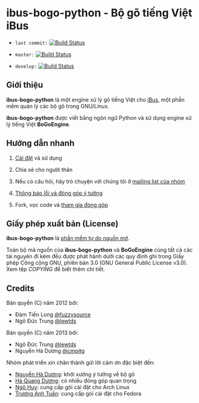 # ibus-bogo-python - Bộ gõ tiếng Việt iBus

* `last commit:`
[![Build Status](https://travis-ci.org/BoGoEngine/ibus-bogo-python.png)](https://travis-ci.org/BoGoEngine/ibus-bogo-python)

* `master:`
[![Build Status](https://travis-ci.org/BoGoEngine/ibus-bogo-python.png?branch=master)](https://travis-ci.org/BoGoEngine/ibus-bogo-python)

* `develop:`
[![Build Status](https://travis-ci.org/BoGoEngine/ibus-bogo-python.png?branch=develop)](https://travis-ci.org/BoGoEngine/ibus-bogo-python)

## Giới thiệu

**ibus-bogo-python** là một engine xử lý gõ tiếng Việt cho
[iBus](http://code.google.com/p/ibus/), một phần mềm quản lý các bộ gõ
trong GNU/Linux.

**ibus-bogo-python** được viết bằng ngôn ngữ Python và sử dụng engine
xử lý tiếng Việt **BoGoEngine**.

## Hướng dẫn nhanh

1. [Cài đặt](doc/INSTALL.md) và sử dụng

2. Chia sẻ cho người thân

3. Nếu có câu hỏi, hãy trò chuyện với chúng tôi ở
   [mailing list của nhóm](https://groups.google.com/forum/?fromgroups#!forum/bogoengine-dev)

4. [Thông báo lỗi và đóng góp ý tưởng](https://github.com/BoGoEngine/ibus-bogo-python/issues?state=open)

5. Fork, vọc code và [tham gia đóng góp](doc/CONTRIBUTE.md)

## Giấy phép xuất bản (License)

**ibus-bogo-python** là
[phần mềm tự do nguồn mở](http://en.wikipedia.org/wiki/Free_and_open_source_software).

Toàn bộ mã nguồn của **ibus-bogo-python** và **BoGoEngine** cùng tất
cả các tài nguyên đi kèm đều được phát hành dưới các quy định ghi
trong Giấy phép Công cộng GNU, phiên bản 3.0 (GNU General Public
License v3.0).  Xem tệp *COPYING* để biết thêm chi tiết.

## Credits

Bản quyền (C) năm 2012 bởi:

* Đàm Tiến Long [@fuzzysource](https://github.com/fuzzysource/)
* Ngô Đức Trung [@lewtds](https://github.com/lewtds/)

Bản quyền (C) năm 2013 bởi:

* Ngô Đức Trung [@lewtds](https://github.com/lewtds/)
* Nguyễn Hà Dương [@cmpitg](https://github.com/CMPITG/)

Nhóm phát triển xin chân thành gửi lời cảm ơn đặc biệt đến:

* [Nguyễn Hà Dương](https://github.com/CMPITG): khởi xướng ý tưởng về bộ gõ
* [Hà Quang Dương](https://github.com/haqduong): có nhiều đóng góp quan trọng
* [Ngô Huy](https://github.com/NgoHuy): cung cấp gói cài đặt cho Arch Linux
* [Trương Anh Tuấn](https://github.com/tuanta): cung cấp gói cài đặt cho Fedora
